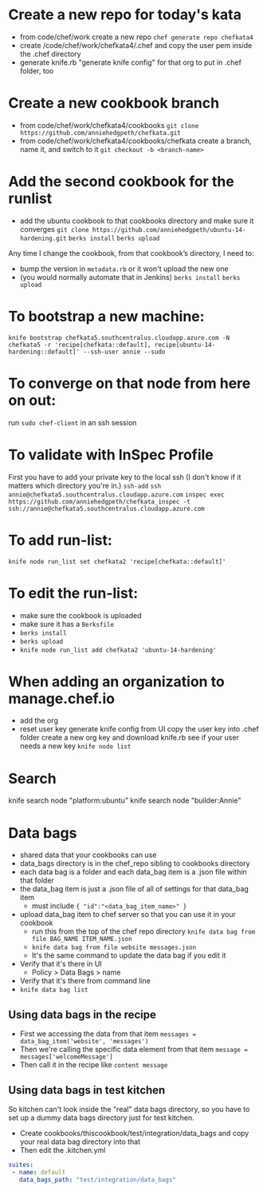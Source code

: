 # Create a new repo for today's kata
 - from code/chef/work create a new repo `chef generate repo chefkata4`
 - create /code/chef/work/chefkata4/.chef and copy the user pem inside the .chef directory
 - generate knife.rb "generate knife config" for that org to put in .chef folder, too

# Create a new cookbook branch
 - from code/chef/work/chefkata4/cookbooks `git clone https://github.com/anniehedgpeth/chefkata.git`
 - from code/chef/work/chefkata4/cookbooks/chefkata create a branch, name it, and switch to it  `git checkout -b <branch-name>`
 
# Add the second cookbook for the runlist
 - add the ubuntu cookbook to that cookbooks directory and make sure it converges `git clone https://github.com/anniehedgpeth/ubuntu-14-hardening.git`
`berks install`
`berks upload`


Any time I change the cookbook, from that cookbook’s directory, I need to:
 - bump the version in `metadata.rb` or it won't upload the new one
 - (you would normally automate that in Jenkins)
`berks install`
`berks upload`

# To bootstrap a new machine:

`knife bootstrap chefkata5.southcentralus.cloudapp.azure.com -N chefkata5 -r 'recipe[chefkata::default], recipe[ubuntu-14-hardening::default]' --ssh-user annie --sudo`

# To converge on that node from here on out:

run `sudo chef-client` in an ssh session

# To validate with InSpec Profile
First you have to add your private key to the local ssh (I don't know if it matters which directory you're in.)
`ssh-add`
`ssh annie@chefkata5.southcentralus.cloudapp.azure.com`
`inspec exec https://github.com/anniehedgpeth/chefkata_inspec -t ssh://annie@chefkata5.southcentralus.cloudapp.azure.com`

# To add run-list:

`knife node run_list set chefkata2 'recipe[chefkata::default]'`

# To edit the run-list:

 - make sure the cookbook is uploaded
 - make sure it has a `Berksfile`
 - `berks install`
 - `berks upload`
 - `knife node run_list add chefkata2 'ubuntu-14-hardening'`

# When adding an organization to manage.chef.io
 - add the org
 - reset user key
generate knife config from UI
copy the user key into .chef folder
create a new org key and download knife.rb
see if your user needs a new key
`knife node list`

# Search
knife search node "platform:ubuntu"
knife search node "builder:Annie"

# Data bags
 - shared data that your cookbooks can use
 - data_bags directory is in the chef_repo sibling to cookbooks directory
 - each data bag is a folder and each data_bag item is a .json file within that folder
 - the data_bag item is just a .json file of all of settings for that data_bag item
   - must include `{ "id":"<data_bag_item_name>" }`
 - upload data_bag item to chef server so that you can use it in your cookbook
   - run this from the top of the chef repo directory `knife data bag from file BAG_NAME ITEM_NAME.json`
   - `knife data bag from file website messages.json`
   - It's the same command to update the data bag if you edit it
 - Verify that it's there in UI 
   - Policy > Data Bags > name
 - Verify that it's there from command line 
  - `knife data bag list`

## Using data bags in the recipe
 - First we accessing the data from that item
 `messages = data_bag_item('website', 'messages')`
 - Then we're calling the specific data element from that item 
 `message = messages['welcomeMessage']`
 - Then call it in the recipe like `content message`

## Using data bags in test kitchen
So kitchen can't look inside the "real" data bags directory, so you have to set up a dummy data bags directory just for test kitchen.
 - Create cookbooks/thiscookbook/test/integration/data_bags and copy your real data bag directory into that
 - Then edit the .kitchen.yml

```yaml
suites:
 - name: default
   data_bags_path: "test/integration/data_bags"
```